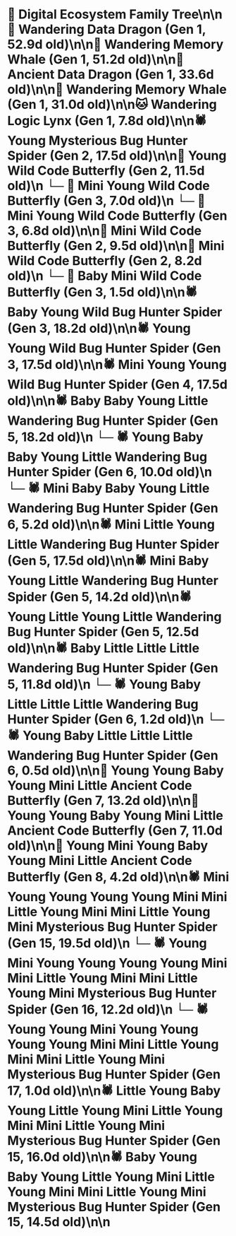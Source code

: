 # 🌳 Digital Ecosystem Family Tree\n\n🐉 Wandering Data Dragon (Gen 1, 52.9d old)\n\n🐋 Wandering Memory Whale (Gen 1, 51.2d old)\n\n🐉 Ancient Data Dragon (Gen 1, 33.6d old)\n\n🐋 Wandering Memory Whale (Gen 1, 31.0d old)\n\n🐱 Wandering Logic Lynx (Gen 1, 7.8d old)\n\n🕷️ Young Mysterious Bug Hunter Spider (Gen 2, 17.5d old)\n\n🦋 Young Wild Code Butterfly (Gen 2, 11.5d old)\n  └─ 🦋 Mini Young Wild Code Butterfly (Gen 3, 7.0d old)\n  └─ 🦋 Mini Young Wild Code Butterfly (Gen 3, 6.8d old)\n\n🦋 Mini Wild Code Butterfly (Gen 2, 9.5d old)\n\n🦋 Mini Wild Code Butterfly (Gen 2, 8.2d old)\n  └─ 🦋 Baby Mini Wild Code Butterfly (Gen 3, 1.5d old)\n\n🕷️ Baby Young Wild Bug Hunter Spider (Gen 3, 18.2d old)\n\n🕷️ Young Young Wild Bug Hunter Spider (Gen 3, 17.5d old)\n\n🕷️ Mini Young Young Wild Bug Hunter Spider (Gen 4, 17.5d old)\n\n🕷️ Baby Baby Young Little Wandering Bug Hunter Spider (Gen 5, 18.2d old)\n  └─ 🕷️ Young Baby Baby Young Little Wandering Bug Hunter Spider (Gen 6, 10.0d old)\n  └─ 🕷️ Mini Baby Baby Young Little Wandering Bug Hunter Spider (Gen 6, 5.2d old)\n\n🕷️ Mini Little Young Little Wandering Bug Hunter Spider (Gen 5, 17.5d old)\n\n🕷️ Mini Baby Young Little Wandering Bug Hunter Spider (Gen 5, 14.2d old)\n\n🕷️ Young Little Young Little Wandering Bug Hunter Spider (Gen 5, 12.5d old)\n\n🕷️ Baby Little Little Little Wandering Bug Hunter Spider (Gen 5, 11.8d old)\n  └─ 🕷️ Young Baby Little Little Little Wandering Bug Hunter Spider (Gen 6, 1.2d old)\n  └─ 🕷️ Young Baby Little Little Little Wandering Bug Hunter Spider (Gen 6, 0.5d old)\n\n🦋 Young Young Baby Young Mini Little Ancient Code Butterfly (Gen 7, 13.2d old)\n\n🦋 Young Young Baby Young Mini Little Ancient Code Butterfly (Gen 7, 11.0d old)\n\n🦋 Young Mini Young Baby Young Mini Little Ancient Code Butterfly (Gen 8, 4.2d old)\n\n🕷️ Mini Young Young Young Young Mini Mini Little Young Mini Mini Little Young Mini Mysterious Bug Hunter Spider (Gen 15, 19.5d old)\n  └─ 🕷️ Young Mini Young Young Young Young Mini Mini Little Young Mini Mini Little Young Mini Mysterious Bug Hunter Spider (Gen 16, 12.2d old)\n    └─ 🕷️ Young Young Mini Young Young Young Young Mini Mini Little Young Mini Mini Little Young Mini Mysterious Bug Hunter Spider (Gen 17, 1.0d old)\n\n🕷️ Little Young Baby Young Little Young Mini Little Young Mini Mini Little Young Mini Mysterious Bug Hunter Spider (Gen 15, 16.0d old)\n\n🕷️ Baby Young Baby Young Little Young Mini Little Young Mini Mini Little Young Mini Mysterious Bug Hunter Spider (Gen 15, 14.5d old)\n\n